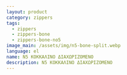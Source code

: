 ```yaml
---
layout: product
category: zippers
tags:
  - zippers
  - zippers-bone
  - zippers-bone-no5
image_main: /assets/img/n5-bone-split.webp
language: el
name: N5 ΚΟΚΚΑΛΙΝΟ ΔΙΑΧΩΡΙΖΟΜΕΝΟ
description: N5 ΚΟΚΚΑΛΙΝΟ ΔΙΑΧΩΡΙΖΟΜΕΝΟ
---
```

